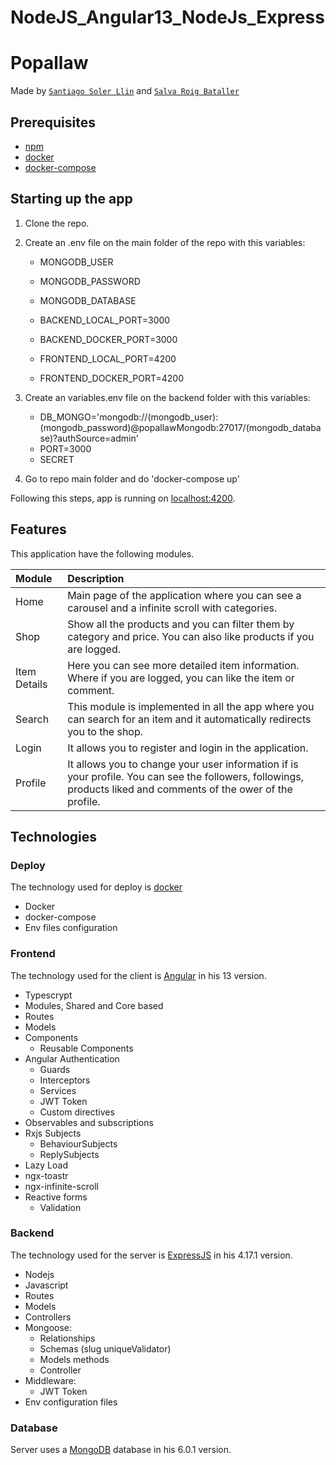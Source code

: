# NodeJS_Angular13_NodeJs_Express

# Popallaw
Made by [`Santiago Soler Llin`](https://github.com/SantiSL5)  and  [`Salva Roig Bataller`](https://github.com/SalRB)

## Prerequisites

* [npm](https://www.npmjs.com/)
* [docker](https://www.docker.com/)
* [docker-compose](https://docs.docker.com/compose/)

## Starting up the app

1. Clone the repo.

2. Create an .env file on the main folder of the repo with this variables:

    * MONGODB_USER
    * MONGODB_PASSWORD
    * MONGODB_DATABASE

    * BACKEND_LOCAL_PORT=3000
    * BACKEND_DOCKER_PORT=3000

    * FRONTEND_LOCAL_PORT=4200
    * FRONTEND_DOCKER_PORT=4200

3. Create an variables.env file on the backend folder with this variables:

    * DB_MONGO='mongodb://(mongodb_user):(mongodb_password)@popallawMongodb:27017/(mongodb_database)?authSource=admin'
    * PORT=3000
    * SECRET
  
4. Go to repo main folder and do 'docker-compose up'

Following this steps, app is running on [localhost:4200](http://localhost:4200).

## Features

This application have the following modules.

Module | Description
:--- | :---
Home | Main page of the application where you can see a carousel and a infinite scroll with categories.
Shop | Show all the products and you can filter them by category and price. You can also like products if you are logged.
Item Details | Here you can see more detailed item information. Where if you are logged, you can like the item or comment.
Search | This module is implemented in all the app where you can search for an item and it automatically redirects you to the shop.
Login | It allows you to register and login in the application.
Profile | It allows you to change your user information if is your profile. You can see the followers, followings, products liked and comments of the ower of the profile.

## Technologies

### Deploy

The technology used for deploy is [docker](https://www.docker.com/)

  * Docker
  * docker-compose
  * Env files configuration

### Frontend

The technology used for the client is [Angular](https://angular.io/) in his 13 version. 

  * Typescrypt
  * Modules, Shared and Core based
  * Routes
  * Models
  * Components
      * Reusable Components
  * Angular Authentication
      * Guards
      * Interceptors
      * Services
      * JWT Token
      * Custom directives
  * Observables and subscriptions
  * Rxjs Subjects
      * BehaviourSubjects
      * ReplySubjects
  * Lazy Load
  * ngx-toastr
  * ngx-infinite-scroll
  * Reactive forms
    * Validation

### Backend

The technology used for the server is [ExpressJS](https://expressjs.com/) in his 4.17.1 version.

  * Nodejs
  * Javascript
  * Routes
  * Models
  * Controllers
  * Mongoose:
      * Relationships
      * Schemas (slug uniqueValidator)
      * Models methods
      * Controller
  * Middleware:
      * JWT Token
  * Env configuration files

### Database

Server uses a [MongoDB](https://www.mongodb.com/) database in his 6.0.1 version.
